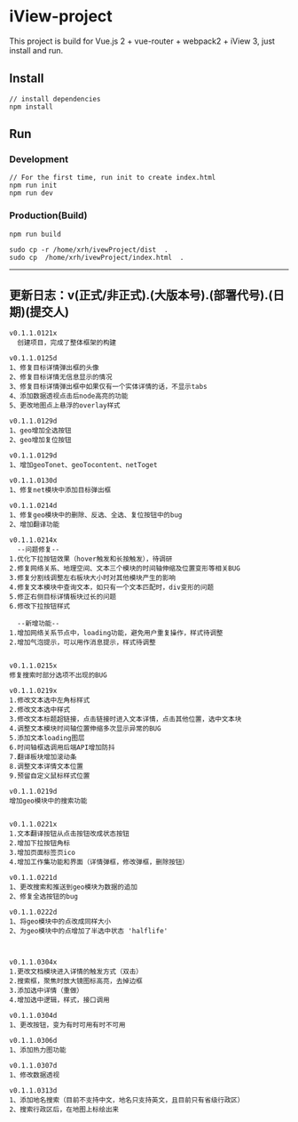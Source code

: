 # iView-project

This project is build for Vue.js 2 + vue-router + webpack2 + iView 3, just install and run.

## Install
```bush
// install dependencies
npm install
```
## Run
### Development
```bush
// For the first time, run init to create index.html
npm run init
npm run dev
```
### Production(Build)
```bush
npm run build
```

```
sudo cp -r /home/xrh/ivewProject/dist  .
sudo cp  /home/xrh/ivewProject/index.html  .
```


-------------------------


## 更新日志：v(正式/非正式).(大版本号).(部署代号).(日期)(提交人)
```
v0.1.1.0121x
  创建项目，完成了整体框架的构建

v0.1.1.0125d
1、修复目标详情弹出框的头像
2、修复目标详情无信息显示的情况
3、修复目标详情弹出框中如果仅有一个实体详情的话，不显示tabs
4、添加数据透视点击后node高亮的功能
5、更改地图点上悬浮的overlay样式

v0.1.1.0129d
1、geo增加全选按钮
2、geo增加复位按钮

v0.1.1.0129d
1、增加geoTonet、geoTocontent、netToget

v0.1.1.0130d
1、修复net模块中添加目标弹出框

v0.1.1.0214d
1、修复geo模块中的删除、反选、全选、复位按钮中的bug
2、增加翻译功能

v0.1.1.0214x
  --问题修复--
1.优化下拉按钮效果（hover触发和长按触发），待调研
2.修复网络关系、地理空间、文本三个模块的时间轴伸缩及位置变形等相关BUG
3.修复分割线调整左右板块大小时对其他模块产生的影响
4.修复文本模块中查询文本，如只有一个文本匹配时，div变形的问题
5.修正右侧目标详情板块过长的问题
6.修改下拉按钮样式

  --新增功能--
1.增加网络关系节点中，loading功能，避免用户重复操作，样式待调整
2.增加气泡提示，可以用作消息提示，样式待调整


v0.1.1.0215x
修复搜索时部分选项不出现的BUG

v0.1.1.0219x
1.修改文本选中左角标样式
2.修改文本选中样式
3.修改文本标题超链接，点击链接时进入文本详情，点击其他位置，选中文本块
4.调整文本模块时间轴位置伸缩多次显示异常的BUG
5.添加文本loading图层
6.时间轴框选调用后端API增加防抖
7.翻译板块增加滚动条
8.调整文本详情文本位置
9.预留自定义鼠标样式位置

v0.1.1.0219d
增加geo模块中的搜索功能


v0.1.1.0221x
1.文本翻译按钮从点击按钮改成状态按钮
2.增加下拉按钮角标
3.增加页面标签页ico
4.增加工作集功能和界面（详情弹框，修改弹框，删除按钮）

v0.1.1.0221d
1、更改搜索和推送到geo模块为数据的追加
2、修复全选按钮的bug

v0.1.1.0222d
1、将geo模块中的点改成同样大小
2、为geo模块中的点增加了半选中状态 'halflife'



v0.1.1.0304x
1.更改文档模块进入详情的触发方式（双击）
2.搜索框，聚焦时放大镜图标高亮，去掉边框
3.添加选中详情（重做）
4.增加选中逻辑，样式，接口调用

v0.1.1.0304d
1、更改按钮，变为有时可用有时不可用

v0.1.1.0306d
1、添加热力图功能

v0.1.1.0307d
1、修改数据透视

v0.1.1.0313d
1、添加地名搜索（目前不支持中文，地名只支持英文，且目前只有省级行政区）
2、搜索行政区后，在地图上标绘出来
```